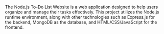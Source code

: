 The Node.js To-Do List Website is a web application designed to help users organize and manage their tasks effectively. This project utilizes the Node.js runtime environment, along with other technologies such as Express.js for the backend, MongoDB as the database, and HTML/CSS/JavaScript for the frontend.
